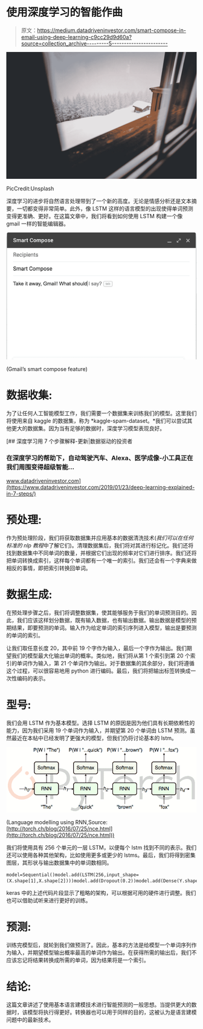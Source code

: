 # 使用深度学习的智能作曲

> 原文：<https://medium.datadriveninvestor.com/smart-compose-in-email-using-deep-learning-c9cc29d9d60a?source=collection_archive---------5----------------------->

![](img/765bc930344371f9c568dea5745f6c01.png)

PicCredit:Unsplash

深度学习的进步将自然语言处理带到了一个新的高度。无论是情感分析还是文本摘要，一切都变得非常简单。此外，像 LSTM 这样的语言模型的出现使得单词预测变得更准确、更好。在这篇文章中，我们将看到如何使用 LSTM 构建一个像 gmail 一样的智能编辑器。

![](img/3a71c748d4ece338e2b487ce0010f156.png)

(Gmail’s smart compose feature)

# 数据收集:

为了让任何人工智能模型工作，我们需要一个数据集来训练我们的模型。这里我们将使用来自 kaggle 的数据集，称为 *kaggle-spam-dataset。*我们可以尝试其他更大的数据集。因为当有足够的数据时，深度学习模型表现良好。

[](https://www.datadriveninvestor.com/2019/01/23/deep-learning-explained-in-7-steps/) [## 深度学习用 7 个步骤解释-更新|数据驱动的投资者

### 在深度学习的帮助下，自动驾驶汽车、Alexa、医学成像-小工具正在我们周围变得超级智能…

www.datadriveninvestor.com](https://www.datadriveninvestor.com/2019/01/23/deep-learning-explained-in-7-steps/) 

# 预处理:

作为预处理阶段，我们将获取数据集并应用基本的数据清洗技术(*我们可以在任何标准的 nlp 教程*中了解它们)。清理数据集后，我们将对其进行标记化。我们还将找到数据集中不同单词的数量，并根据它们出现的频率对它们进行排序。我们还将把单词转换成索引，这样每个单词都有一个唯一的索引。我们还会有一个字典来做相反的事情，即把索引转换回单词。

# 数据生成:

在预处理步骤之后，我们将调整数据集，使其能够服务于我们的单词预测目的。因此，我们应该这样划分数据，既有输入数据，也有输出数据。输出数据是模型的预期结果，即要预测的单词。输入作为给定单词的索引序列进入模型，输出是要预测的单词的索引。

让我们取任意长度 20，其中前 19 个字作为输入，最后一个字作为输出。我们期望我们的模型最大化输出单词的概率。类似地，我们将从第 1 个索引到第 20 个索引的单词作为输入，第 21 个单词作为输出。对于数据集的其余部分，我们将遵循这个过程，可以很容易地用 python 进行编码。最后，我们将把输出标签转换成一次性编码的表示。

# 型号:

我们会用 LSTM 作为基本模型。选择 LSTM 的原因是因为他们具有长期依赖性的能力，因为我们采用 19 个单词作为输入，并期望第 20 个单词由 LSTM 预测。虽然最近在本帖中已经发明了更强大的模型，但我们仍将讨论基本的 lstm。

![](img/41f426067cd6a55f6b0e3695edfb1fc7.png)

(Language modelling using RNN,Source:[http://torch.ch/blog/2016/07/25/nce.html](http://torch.ch/blog/2016/07/25/nce.html))

我们将使用具有 256 个单元的一层 LSTM，以便每个 lstm 找到不同的表示。我们还可以使用各种其他架构，比如使用更多或更少的 lstms。最后，我们将得到密集图层，其形状与输出数据集中的单词数相同。

```
model=Sequential()model.add(LSTM(256,input_shape=(X.shape[1],X.shape[2])))model.add(Dropout(0.2))model.add(Dense(Y.shape[1],activation=’softmax’))model.compile(loss=categorical_crossentropy,optimizer=’adam’)model.fit(X,Y,epochs=10,batch_size=128)
```

keras 中的上述代码片段显示了粗略的架构，可以根据可用的硬件进行调整。我们也可以借助试听来进行更好的训练。

# 预测:

训练完模型后，就轮到我们做预测了。因此，基本的方法是给模型一个单词序列作为输入，并期望模型输出概率最高的单词作为输出。在获得所需的输出后，我们不应该忘记将结果转换成所需的单词，因为结果将是一个索引。

# 结论:

这篇文章讲述了使用基本语言建模技术进行智能预测的一般思想。当提供更大的数据时，该模型将执行得更好。转换器也可以用于同样的目的，这被认为是语言建模问题中的最新技术。